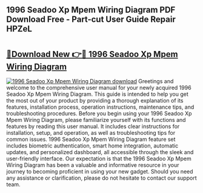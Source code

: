 ## 1996 Seadoo Xp Mpem Wiring Diagram PDF Download Free - Part-cut User Guide Repair HPZeL

# <h2><a href="http://dfq2s3v.blite.top/?on=1996+Seadoo+Xp+Mpem+Wiring+Diagram">🔗Download New 👉🔴 1996 Seadoo Xp Mpem Wiring Diagram</a></h2>

[![1996 Seadoo Xp Mpem Wiring Diagram download](https://i.imgur.com/lujVjoI.png)](http://dfq2s3v.blite.top/?on=1996+Seadoo+Xp+Mpem+Wiring+Diagram)
Greetings and welcome to the comprehensive user manual for your newly acquired 1996 Seadoo Xp Mpem Wiring Diagram. This guide is intended to help you get the most out of your product by providing a thorough explanation of its features, installation process, operation instructions, maintenance tips, and troubleshooting procedures. Before you begin using your 1996 Seadoo Xp Mpem Wiring Diagram, please familiarize yourself with its functions and features by reading this user manual. It includes clear instructions for installation, setup, and operation, as well as troubleshooting tips for common issues. 1996 Seadoo Xp Mpem Wiring Diagram feature set includes biometric authentication, smart home integration, automatic updates, and personalized dashboard, all accessible through the sleek and user-friendly interface. Our expectation is that the 1996 Seadoo Xp Mpem Wiring Diagram has been a valuable and informative resource in your journey to becoming proficient in using your new gadget. Should you need any assistance or clarification, please do not hesitate to contact our support team.
